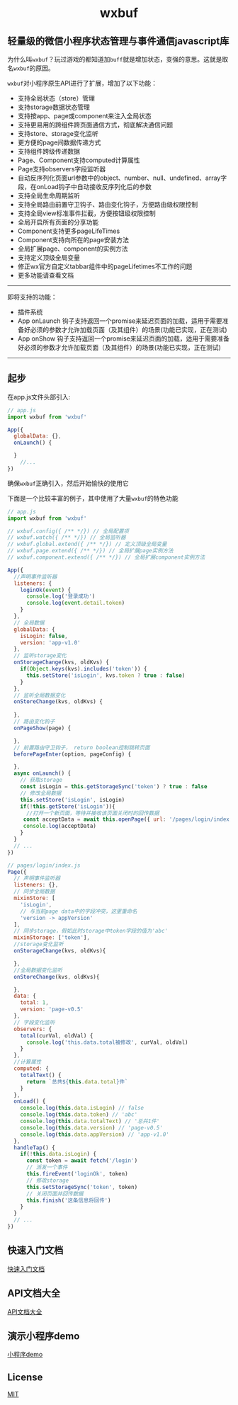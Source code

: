 # <center>wxbuf</center>

轻量级的微信小程序状态管理与事件通信javascript库   
---
为什么叫`wxbuf`？玩过游戏的都知道加`buff`就是增加状态，变强的意思。这就是取名`wxbuf`的原因。    


`wxbuf`对小程序原生API进行了扩展，增加了以下功能：
* 支持全局状态（store）管理
* 支持storage数据状态管理
* 支持按app、page或component来注入全局状态
* 支持更易用的跨组件跨页面通信方式，彻底解决通信问题
* 支持store、storage变化监听
* 更方便的page间数据传递方式
* 支持组件跨级传递数据
* Page、Component支持computed计算属性
* Page支持observers字段监听器
* 自动反序列化页面url参数中的object、number、null、undefined、array字段，在onLoad钩子中自动接收反序列化后的参数
* 支持全局生命周期监听
* 支持全局路由前置守卫钩子、路由变化钩子，方便路由级权限控制
* 支持全局view标准事件拦截，方便按钮级权限控制
* 全局开启所有页面的分享功能
* Component支持更多pageLifeTimes
* Component支持向所在的page安装方法
* 全局扩展page、component的实例方法
* 支持定义顶级全局变量
* 修正wx官方自定义tabbar组件中的pageLifetimes不工作的问题
* 更多功能请查看文档
---
即将支持的功能：
* 插件系统
* App onLaunch 钩子支持返回一个promise来延迟页面的加载，适用于需要准备好必须的参数才允许加载页面（及其组件）的场景(功能已实现，正在测试)    
* App onShow 钩子支持返回一个promise来延迟页面的加载，适用于需要准备好必须的参数才允许加载页面（及其组件）的场景(功能已实现，正在测试) 
---  
## 起步
在app.js文件头部引入:
```js
// app.js
import wxbuf from 'wxbuf'

App({
  globalData: {},
  onLaunch() {

  }
    //...
})
```
确保`wxbuf`正确引入，然后开始愉快的使用它   

下面是一个比较丰富的例子，其中使用了大量`wxbuf`的特色功能    
```js
// app.js
import wxbuf from 'wxbuf'

// wxbuf.config({ /** */}) // 全局配置项
// wxbuf.watch({ /** */}) // 全局监听器
// wxbuf.global.extend({ /** */}) // 定义顶级全局变量
// wxbuf.page.extend({ /** */}) // 全局扩展page实例方法
// wxbuf.component.extend({ /** */}) // 全局扩展component实例方法

App({
  //声明事件监听器
  listeners: {
    loginOk(event) {
      console.log('登录成功')
      console.log(event.detail.token)
    }
  },
  // 全局数据
  globalData: {
    isLogin: false,
    version: 'app-v1.0'
  },
  // 监听storage变化
  onStorageChange(kvs, oldKvs) {
    if(Object.keys(kvs).includes('token')) {
      this.setStore('isLogin', kvs.token ? true : false)
    }
  },
  // 监听全局数据变化
  onStoreChange(kvs, oldKvs) {
 
  },
  // 路由变化钩子
  onPageShow(page) {

  },
  // 前置路由守卫钩子， return boolean控制跳转页面
  beforePageEnter(option, pageConfig) {

  },
  async onLaunch() {
    // 获取storage
    const isLogin = this.getStorageSync('token') ? true : false
    // 修改全局数据
    this.setStore('isLogin', isLogin)
    if(!this.getStore('isLogin')){
      //打开一个新页面，等待并接收该页面关闭时的回传数据
     const acceptData = await this.openPage({ url: '/pages/login/index' })
     console.log(acceptData)
    }
  }
  // ...
})
```
```js
// pages/login/index.js
Page({
  // 声明事件监听器
  listeners: {},
  // 同步全局数据
  mixinStore: [
    'isLogin',
    // 与当前page data中的字段冲突，这里重命名
    'version -> appVersion'
  ],
  // 同步storage，假如此时storage中token字段的值为'abc'
  mixinStorage: ['token'],
  //storage变化监听
  onStorageChange(kvs, oldKvs){

  },
  //全局数据变化监听
  onStoreChange(kvs, oldKvs){

  },
  data: {
    total: 1,
    version: 'page-v0.5'
  },
  // 字段变化监听
  observers: {
    total(curVal, oldVal) {
      console.log('this.data.total被修改', curVal, oldVal)
    }
  },
  //计算属性
  computed: {
    totalText() {
      return `总共${this.data.total}件`
    }
  },
  onLoad() {
    console.log(this.data.isLogin) // false
    console.log(this.data.token) // 'abc'
    console.log(this.data.totalText) // '总共1件'
    console.log(this.data.version) // 'page-v0.5'
    console.log(this.data.appVersion) // 'app-v1.0'
  },
  handleTap() {
    if(!this.data.isLogin) {
      const token = await fetch('/login')
      // 派发一个事件
      this.fireEvent('loginOk', token) 
      // 修改storage
      this.setStorageSync('token', token)
      // 关闭页面并回传数据
      this.finish('这条信息将回传')
    }
  }
  // ...
})
```

## 快速入门文档
[快速入门文档](../../blob/master/docs/DOCS.md)

## API文档大全
[API文档大全](../../blob/master/docs/APIS.md)

## 演示小程序demo
[小程序demo](../../tree/master/examples/mini-app-demo)

## License

[MIT](https://opensource.org/licenses/MIT)
